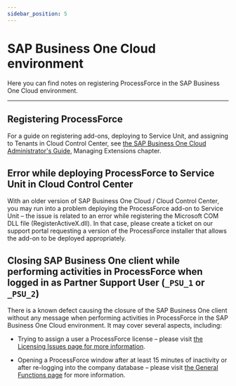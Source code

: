 ```yaml
---
sidebar_position: 5
---
```


# SAP Business One Cloud environment

Here you can find notes on registering ProcessForce in the SAP Business One Cloud environment.

---

## Registering ProcessForce

For a guide on registering add-ons, deploying to Service Unit, and assigning to Tenants in Cloud Control Center, see [the SAP Business One Cloud Administrator's Guide](https://help.sap.com/docs/SAP_BUSINESS_ONE_CLOUD), Managing Extensions chapter.

## Error while deploying ProcessForce to Service Unit in Cloud Control Center

With an older version of SAP Business One Cloud / Cloud Control Center, you may run into a problem deploying the ProcessForce add-on to Service Unit – the issue is related to an error while registering the Microsoft COM DLL file (RegisterActiveX.dll). In that case, please create a ticket on our support portal requesting a version of the ProcessForce installer that allows the add-on to be deployed appropriately.

## Closing SAP Business One client while performing activities in ProcessForce when logged in as Partner Support User (``_PSU_1`` or ``_PSU_2``)

There is a known defect causing the closure of the SAP Business One client without any message when performing activities in ProcessForce in the SAP Business One Cloud environment. It may cover several aspects, including:

- Trying to assign a user a ProcessForce license – please visit [the Licensing Issues page for more information](../../troubleshooting/licensing-issues.md).

- Opening a ProcessForce window after at least 15 minutes of inactivity or after re-logging into the company database – please visit [the General Functions page](../../troubleshooting/general-functions.md) for more information.
